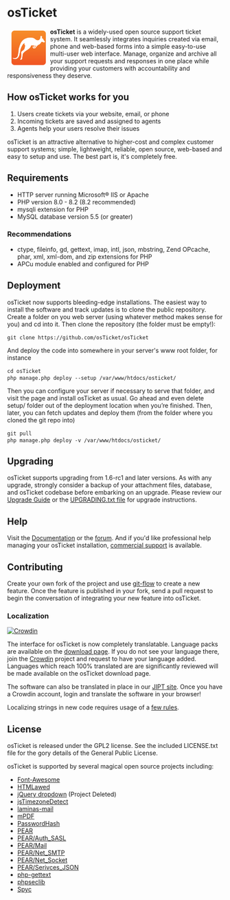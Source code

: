 osTicket
========
<a href="https://osticket.com"><img height="80px" width="80px" src="images/favicon.png"
align="left" hspace="10" vspace="6"></a>

**osTicket** is a widely-used open source support ticket system. It seamlessly
integrates inquiries created via email, phone and web-based forms into a
simple easy-to-use multi-user web interface. Manage, organize and archive
all your support requests and responses in one place while providing your
customers with accountability and responsiveness they deserve.

How osTicket works for you
--------------------------
  1. Users create tickets via your website, email, or phone
  1. Incoming tickets are saved and assigned to agents
  1. Agents help your users resolve their issues

osTicket is an attractive alternative to higher-cost and complex customer
support systems; simple, lightweight, reliable, open source, web-based and
easy to setup and use. The best part is, it's completely free.

Requirements
------------
  * HTTP server running Microsoft® IIS or Apache
  * PHP version 8.0 - 8.2 (8.2 recommended)
  * mysqli extension for PHP
  * MySQL database version 5.5 (or greater)

### Recommendations
  * ctype, fileinfo, gd, gettext, imap, intl, json, mbstring, Zend OPcache, phar,
    xml, xml-dom, and zip extensions for PHP
  * APCu module enabled and configured for PHP

Deployment
----------
osTicket now supports bleeding-edge installations. The easiest way to
install the software and track updates is to clone the public repository.
Create a folder on you web server (using whatever method makes sense for
you) and cd into it. Then clone the repository (the folder must be empty!):

    git clone https://github.com/osTicket/osTicket

And deploy the code into somewhere in your server's www root folder, for
instance

    cd osTicket
    php manage.php deploy --setup /var/www/htdocs/osticket/

Then you can configure your server if necessary to serve that folder, and
visit the page and install osTicket as usual. Go ahead and even delete
setup/ folder out of the deployment location when you’re finished. Then,
later, you can fetch updates and deploy them (from the folder where you
cloned the git repo into)

    git pull
    php manage.php deploy -v /var/www/htdocs/osticket/

Upgrading
---------
osTicket supports upgrading from 1.6-rc1 and later versions. As with any
upgrade, strongly consider a backup of your attachment files, database, and
osTicket codebase before embarking on an upgrade. Please review our [Upgrade
Guide](https://docs.osticket.com/en/latest/Getting%20Started/Upgrade%20and%20Migration.html)
or the [UPGRADING.txt file](UPGRADING.txt) for upgrade instructions.

Help
----
Visit the [Documentation](https://docs.osticket.com/) or the
[forum](https://forum.osticket.com/). And if you'd like professional help
managing your osTicket installation,
[commercial support](https://osticket.com/support/) is available.

Contributing
------------
Create your own fork of the project and use
[git-flow](https://github.com/nvie/gitflow) to create a new feature. Once
the feature is published in your fork, send a pull request to begin the
conversation of integrating your new feature into osTicket.

### Localization
[![Crowdin](https://badges.crowdin.net/osticket-official/localized.svg)](https://crowdin.com/project/osticket-official)

The interface for osTicket is now completely translatable. Language packs
are available on the [download page](https://osticket.com/download). If you
do not see your language there, join the [Crowdin](https://crowdin.com/project/osticket-official)
project and request to have your language added. Languages which reach 100%
translated are are significantly reviewed will be made available on the
osTicket download page.

The software can also be translated in place in our [JIPT site](http://jipt.i18n.osticket.com).
Once you have a Crowdin account, login and translate the software in your browser!

Localizing strings in new code requires usage of a [few rules](setup/doc/i18n.md).

License
-------
osTicket is released under the GPL2 license. See the included LICENSE.txt
file for the gory details of the General Public License.

osTicket is supported by several magical open source projects including:

  * [Font-Awesome](https://fontawesome.com/)
  * [HTMLawed](https://www.bioinformatics.org/phplabware/internal_utilities/htmLawed)
  * [jQuery dropdown](https://labs.abeautifulsite.net/jquery-dropdown/) (Project Deleted)
  * [jsTimezoneDetect](https://pellepim.bitbucket.org/jstz/)
  * [laminas-mail](https://github.com/laminas/laminas-mail)
  * [mPDF](https://github.com/mpdf/mpdf)
  * [PasswordHash](https://www.openwall.com/phpass/)
  * [PEAR](https://pear.php.net/package/PEAR)
  * [PEAR/Auth_SASL](https://pear.php.net/package/Auth_SASL)
  * [PEAR/Mail](https://pear.php.net/package/mail)
  * [PEAR/Net_SMTP](https://pear.php.net/package/Net_SMTP)
  * [PEAR/Net_Socket](https://pear.php.net/package/Net_Socket)
  * [PEAR/Serivces_JSON](https://pear.php.net/package/Services_JSON)
  * [php-gettext](https://launchpad.net/php-gettext/)
  * [phpseclib](https://phpseclib.sourceforge.net/)
  * [Spyc](https://github.com/mustangostang/spyc)
